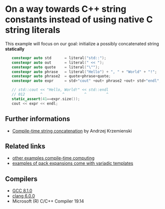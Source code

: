 # On a way towards C++ string constants instead of using native C string literals  
This example will focus on our goal: initialize a possibly concatenated string __statically__
```cpp
   constexpr auto std      = literal("std::");
   constexpr auto out      = literal(" << ");
   constexpr auto quote    = literal("\"");
   constexpr auto phrase   = literal("Hello") + ", " + "World" + "!";
   constexpr auto phrase2  = quote+phrase+quote;
   constexpr auto expr     = std+"cout" +out+ phrase2 +out+ std+"endl";

   // std::cout << "Hello, World!" << std::endl
   // 012       ^         ^         ^         ^
   static_assert(41==expr.size());
   cout << expr << endl;
```

## Further informations
* [Compile-time string concatenation](https://akrzemi1.wordpress.com/2017/06/28/compile-time-string-concatenation/) by Andrzej Krzemienski

## Related links
* [other examples compile-time computing](https://github.com/nikolaAV/Modern-Cpp/tree/master/constexpr)
* [examples of pack expansions come with variadic templates](https://github.com/nikolaAV/Modern-Cpp/tree/master/variadic)

## Compilers
* [GCC 8.1.0](https://wandbox.org/)
* [clang 6.0.0](https://wandbox.org/)
* Microsoft (R) C/C++ Compiler 19.14 
